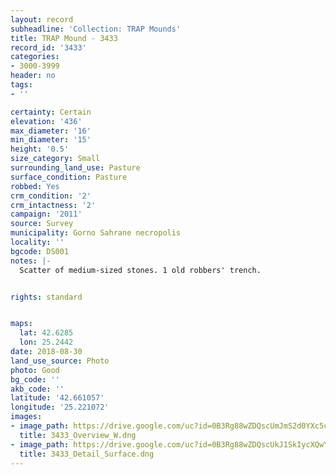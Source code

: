```yaml
---
layout: record
subheadline: 'Collection: TRAP Mounds'
title: TRAP Mound - 3433
record_id: '3433'
categories:
- 3000-3999
header: no
tags:
- ''

certainty: Certain
elevation: '436'
max_diameter: '16'
min_diameter: '15'
height: '0.5'
size_category: Small
surrounding_land_use: Pasture
surface_condition: Pasture
robbed: Yes
crm_condition: '2'
crm_intactness: '2'
campaign: '2011'
source: Survey
municipality: Gorno Sahrane necropolis
locality: ''
bgcode: DS001
notes: |-
  Scatter of medium-sized stones. 1 old robbers' trench.


rights: standard


maps:
  lat: 42.6285
  lon: 25.2442
date: 2018-08-30
land_use_source: Photo
photo: Good
bg_code: ''
akb_code: ''
latitude: '42.661057'
longitude: '25.221072'
images:
- image_path: https://drive.google.com/uc?id=0B3Rg88wZDQscUmJmS2d0YXc5cW8
  title: 3433_Overview_W.dng
- image_path: https://drive.google.com/uc?id=0B3Rg88wZDQscUkJ1SkIycXQwY2s
  title: 3433_Detail_Surface.dng
---
```


